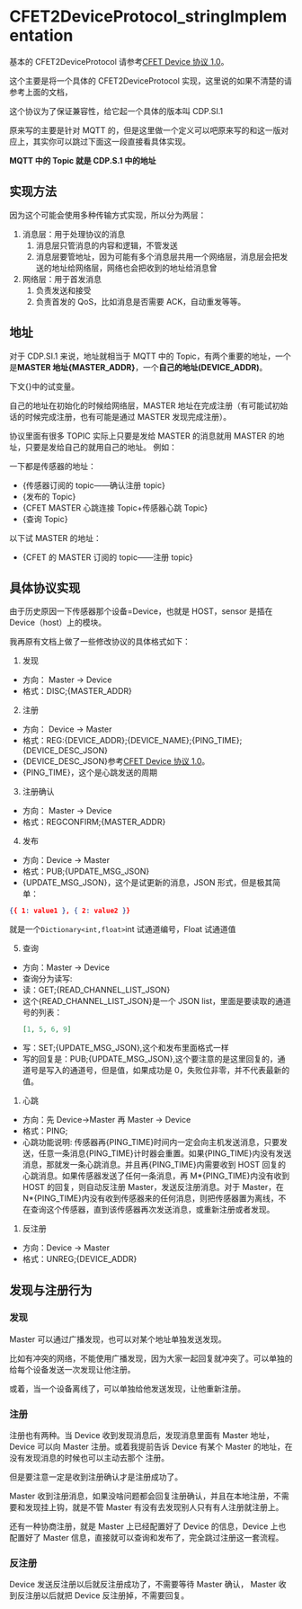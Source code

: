 # CFET2DeviceProtocol_stringImplementation

基本的 CFET2DeviceProtocol 请参考[CFET Device 协议 1.0](./../CFET%20Device协议%201。1.docx)。

这个主要是将一个具体的 CFET2DeviceProtocol 实现，这里说的如果不清楚的请参考上面的文档，

这个协议为了保证兼容性，给它起一个具体的版本叫 CDP.SI.1

原来写的主要是针对 MQTT 的，但是这里做一个定义可以吧原来写的和这一版对应上，其实你可以跳过下面这一段直接看具体实现。

**MQTT 中的 Topic 就是 CDP.S.1 中的地址**

## 实现方法

因为这个可能会使用多种传输方式实现，所以分为两层：

1. 消息层：用于处理协议的消息
   1. 消息层只管消息的内容和逻辑，不管发送
   2. 消息层要管地址，因为可能有多个消息层共用一个网络层，消息层会把发送的地址给网络层，网络也会把收到的地址给消息曾
2. 网络层：用于首发消息
   1. 负责发送和接受
   2. 负责首发的 QoS，比如消息是否需要 ACK，自动重发等等。

## 地址

对于 CDP.SI.1 来说，地址就相当于 MQTT 中的 Topic，有两个重要的地址，一个是**MASTER 地址{MASTER_ADDR}**，一个**自己的地址(DEVICE_ADDR)**。

下文{}中的试变量。

自己的地址在初始化的时候给网络层，MASTER 地址在完成注册（有可能试初始话的时候完成注册，也有可能是通过 MASTER 发现完成注册）。

协议里面有很多 TOPIC 实际上只要是发给 MASTER 的消息就用 MASTER 的地址，只要是发给自己的就用自己的地址。 例如：

一下都是传感器的地址：

- {传感器订阅的 topic——确认注册 topic}
- {发布的 Topic}
- {CFET MASTER 心跳连接 Topic+传感器心跳 Topic}
- {查询 Topic}

以下试 MASTER 的地址：

- {CFET 的 MASTER 订阅的 topic——注册 topic}

## 具体协议实现

由于历史原因一下传感器那个设备=Device，也就是 HOST，sensor 是插在 Device（host）上的模块。

我再原有文档上做了一些修改协议的具体格式如下：

1. 发现

- 方向： Master -> Device
- 格式：DISC;{MASTER_ADDR}

2. 注册

- 方向： Device -> Master
- 格式：REG:{DEVICE_ADDR};{DEVICE_NAME};{PING_TIME};{DEVICE_DESC_JSON}
- {DEVICE_DESC_JSON}参考[CFET Device 协议 1.0](./../CFET%20Device协议%201。1.docx)。
- {PING_TIME}，这个是心跳发送的周期

3. 注册确认

- 方向： Master -> Device
- 格式：REGCONFIRM;{MASTER_ADDR}

4. 发布

- 方向：Device -> Master
- 格式：PUB;{UPDATE_MSG_JSON}
- {UPDATE_MSG_JSON}，这个是试更新的消息，JSON 形式，但是极其简单：

```json
{{ 1: value1 }, { 2: value2 }}
```

就是一个`Dictionary<int,float>`int 试通道编号，Float 试通道值

5. 查询

- 方向：Master -> Device
- 查询分为读写:
- 读：GET;{READ_CHANNEL_LIST_JSON}
- 这个{READ_CHANNEL_LIST_JSON}是一个 JSON list，里面是要读取的通道号的列表：
  ```json
  [1, 5, 6, 9]
  ```
- 写：SET;{UPDATE_MSG_JSON},这个和发布里面格式一样
- 写的回复是：PUB;{UPDATE_MSG_JSON},这个要注意的是这里回复的，通道号是写入的通道号，但是值，如果成功是 0，失败位非零，并不代表最新的值。

1. 心跳

- 方向：先 Device->Master 再 Master -> Device
- 格式：PING;
- 心跳功能说明: 传感器再{PING_TIME}时间内一定会向主机发送消息，只要发送，任意一条消息{PING_TIME}计时器会重置。如果{PING_TIME}内没有发送消息，那就发一条心跳消息。并且再{PING_TIME}内需要收到 HOST 回复的心跳消息。如果传感器发送了任何一条消息，再 M*{PING_TIME}内没有收到 HOST 的回复，则自动反注册 Master，发送反注册消息。对于 Master，在 N*{PING_TIME}内没有收到传感器来的任何消息，则把传感器置为离线，不在查询这个传感器，直到该传感器再次发送消息，或重新注册或者发现。

1. 反注册

- 方向：Device -> Master
- 格式：UNREG;{DEVICE_ADDR}

## 发现与注册行为

### 发现

Master 可以通过广播发现，也可以对某个地址单独发送发现。

比如有冲突的网络，不能使用广播发现，因为大家一起回复就冲突了。可以单独的给每个设备发送一次发现让他注册。

或着，当一个设备离线了，可以单独给他发送发现，让他重新注册。

### 注册

注册也有两种。当 Device 收到发现消息后，发现消息里面有 Master 地址， Device 可以向 Master 注册。或着我提前告诉 Device 有某个 Master 的地址，在没有发现消息的时候也可以主动去那个 注册。

但是要注意一定是收到注册确认才是注册成功了。

Master 收到注册消息，如果没啥问题都会回复注册确认，并且在本地注册，不需要和发现挂上钩，就是不管 Master 有没有去发现别人只有有人注册就注册上。

还有一种协商注册，就是 Master 上已经配置好了 Device 的信息，Device 上也配置好了 Master 信息，直接就可以查询和发布了，完全跳过注册这一套流程。

### 反注册

Device 发送反注册以后就反注册成功了，不需要等待 Master 确认， Master 收到反注册以后就把 Device 反注册掉，不需要回复。
